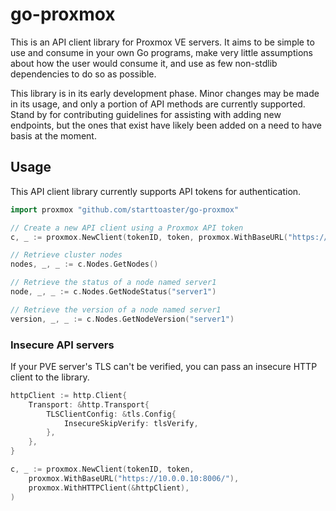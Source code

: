 # go-proxmox

This is an API client library for Proxmox VE servers. It aims to be simple to use and consume in your own Go programs, make very little assumptions about how the user would consume it, and use as few non-stdlib dependencies to do so as possible.

This library is in its early development phase. Minor changes may be made in its usage, and only a portion of API methods are currently supported. Stand by for contributing guidelines for assisting with adding new endpoints, but the ones that exist have likely been added on a need to have basis at the moment.

## Usage

This API client library currently supports API tokens for authentication.

```go
import proxmox "github.com/starttoaster/go-proxmox"

// Create a new API client using a Proxmox API token
c, _ := proxmox.NewClient(tokenID, token, proxmox.WithBaseURL("https://10.0.0.10:8006/"))

// Retrieve cluster nodes
nodes, _, _ := c.Nodes.GetNodes()

// Retrieve the status of a node named server1
node, _, _ := c.Nodes.GetNodeStatus("server1")

// Retrieve the version of a node named server1
version, _, _ := c.Nodes.GetNodeVersion("server1")
```

### Insecure API servers

If your PVE server's TLS can't be verified, you can pass an insecure HTTP client to the library.

```go
httpClient := http.Client{
	Transport: &http.Transport{
		TLSClientConfig: &tls.Config{
			InsecureSkipVerify: tlsVerify,
		},
	},
}

c, _ := proxmox.NewClient(tokenID, token, 
    proxmox.WithBaseURL("https://10.0.0.10:8006/"), 
    proxmox.WithHTTPClient(&httpClient),
)
```
